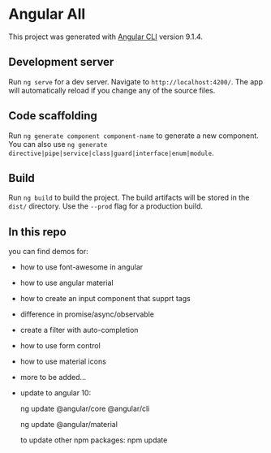 # Angular All

This project was generated with [Angular CLI](https://github.com/angular/angular-cli) version 9.1.4.

## Development server

Run `ng serve` for a dev server. Navigate to `http://localhost:4200/`. The app will automatically reload if you change any of the source files.

## Code scaffolding

Run `ng generate component component-name` to generate a new component. You can also use `ng generate directive|pipe|service|class|guard|interface|enum|module`.

## Build

Run `ng build` to build the project. The build artifacts will be stored in the `dist/` directory. Use the `--prod` flag for a production build.

## In this repo

you can find demos for:

* how to use font-awesome in angular
* how to use angular material
* how to create an input component that supprt tags
* difference in promise/async/observable
* create a filter with auto-completion
* how to use form control
* how to use material icons
* more to be added...
* update to angular 10:

  ng update @angular/core @angular/cli

  ng update @angular/material

  to update other npm packages: npm update
